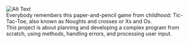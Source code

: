 ![Alt Text](https://j.gifs.com/q7ywq2.gif)\
Everybody remembers this paper-and-pencil game from childhood: Tic-Tac-Toe, also known as Noughts and crosses or Xs and Os.\
This project is about planning and developing a complex program from scratch, using methods, handling errors, and processing user input.
